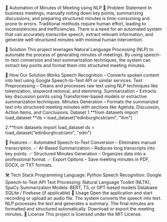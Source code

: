 📝 Automation of Minutes of Meeting using NLP
📌 Problem Statement
In business meetings, manually noting down key points, summarizing discussions, and preparing structured minutes is time-consuming and prone to errors. Traditional methods require human effort, leading to inconsistencies and inefficiencies. There is a need for an automated system that can accurately transcribe speech, extract relevant information, and generate well-structured minutes with minimal human intervention.

🎯 Solution
This project leverages Natural Language Processing (NLP) to automate the process of generating minutes of meetings. By using speech-to-text conversion and text summarization techniques, the system can extract key points and format them into structured meeting minutes.

🔹 How Our Solution Works
Speech Recognition – Converts spoken content into text using Google Speech-to-Text API or similar services.
Text Preprocessing – Cleans and processes raw text using NLP techniques like tokenization, stopword removal, and stemming.
Summarization – Extracts key discussion points using Transformer-based models or extractive summarization techniques.
Minutes Generation – Formats the summarized text into structured meeting minutes with sections like Agenda, Discussion, Action Items, and Conclusions.
Dataset
1.**from datasets import load_dataset **ds = load_dataset("edinburghcstr/ami", "ihm")

2.**from datasets import load_dataset ds = load_dataset("edinburghcstr/ami", "sdm")

🚀 Features
✅ Automated Speech-to-Text Conversion – Eliminates manual transcription.
✅ AI-Based Summarization – Reduces long transcripts into key points.
✅ Structured Minutes Generation – Organizes data into a professional format.
✅ Export Options – Save meeting minutes in PDF, DOCX, or TXT formats.

🛠️ Tech Stack
Programming Language: Python
Speech Recognition: Google Speech-to-Text API
Text Processing: Natural Language Toolkit (NLTK), SpaCy
Summarization Models: BERT, T5, or GPT-based models
Database: SQLite / Firebase (if applicable)
📖 Usage
Open the application and start recording or upload an audio file.
The system converts the speech into text.
NLP processes the text and generates a summary.
The final minutes are formatted and structured automatically.
Download or export the meeting minutes.
📜 License
This project is licensed under the MIT License.


